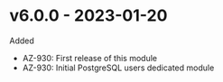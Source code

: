 # v6.0.0 - 2023-01-20

Added
  * AZ-930: First release of this module
  * AZ-930: Initial PostgreSQL users dedicated module
